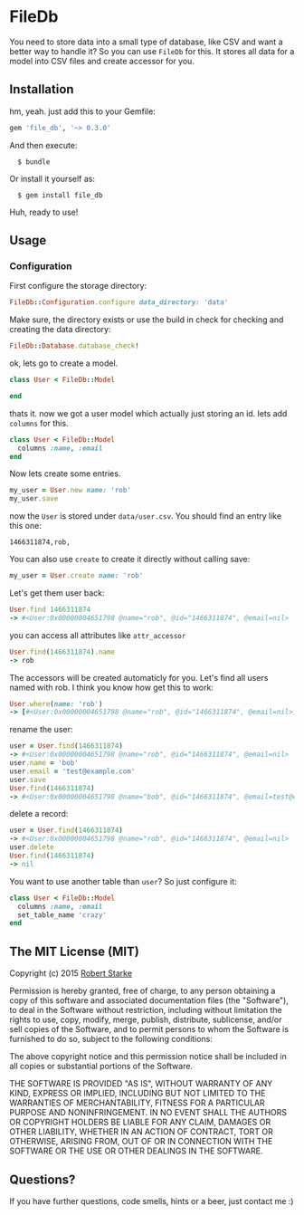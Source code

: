 # FileDb

You need to store data into a small type of database, like CSV and want a better way to handle it? So you can use `FileDb` for this. It stores all data for a model into CSV files and create accessor for you.

## Installation

hm, yeah. just add this to your Gemfile:

```ruby
gem 'file_db', '~> 0.3.0'
```

And then execute:
```
  $ bundle
```
Or install it yourself as:
```
  $ gem install file_db
```

Huh, ready to use!

## Usage

### Configuration

First configure the storage directory:

```ruby
FileDb::Configuration.configure data_directory: 'data'
```

Make sure, the directory exists or use the build in check for checking and creating the data directory:
```ruby
FileDb::Database.database_check!
```

ok, lets go to create a model.

```ruby
class User < FileDb::Model

end
```

thats it. now we got a user model which actually just storing an id. lets add `columns` for this.

```ruby
class User < FileDb::Model
  columns :name, :email
end
```

Now lets create some entries.

```ruby
my_user = User.new name: 'rob'
my_user.save
```
now the `User` is stored under `data/user.csv`. You should find an entry like this one:

```
1466311874,rob,
```

You can also use `create` to create it directly without calling save:


```ruby
my_user = User.create name: 'rob'
```

Let's get them user back:
```ruby
User.find 1466311874
-> #<User:0x00000004651798 @name="rob", @id="1466311874", @email=nil>
```

you can access all attributes like `attr_accessor`

```ruby
User.find(1466311874).name
-> rob
```

The accessors will be created automaticly for you.
Let's find all users named with rob. I think you know how get this to work:

```ruby
User.where(name: 'rob')
-> [#<User:0x00000004651798 @name="rob", @id="1466311874", @email=nil>]
```

rename the user:

```ruby
user = User.find(1466311874)
-> #<User:0x00000004651798 @name="rob", @id="1466311874", @email=nil>
user.name = 'bob'
user.email = 'test@example.com'
user.save
User.find(1466311874)
-> #<User:0x00000004651798 @name="bob", @id="1466311874", @email=test@example.com>
```

delete a record:

```ruby
user = User.find(1466311874)
-> #<User:0x00000004651798 @name="rob", @id="1466311874", @email=nil>
user.delete
User.find(1466311874)
-> nil 
```


You want to use another table than `user`? So just configure it:

```ruby
class User < FileDb::Model
  columns :name, :email
  set_table_name 'crazy'
end
```

## The MIT License (MIT)

Copyright (c) 2015  [Robert Starke](robertst81+github@gmail.com)

Permission is hereby granted, free of charge, to any person obtaining a copy
of this software and associated documentation files (the "Software"), to deal
in the Software without restriction, including without limitation the rights
to use, copy, modify, merge, publish, distribute, sublicense, and/or sell
copies of the Software, and to permit persons to whom the Software is
furnished to do so, subject to the following conditions:

The above copyright notice and this permission notice shall be included in
all copies or substantial portions of the Software.

THE SOFTWARE IS PROVIDED "AS IS", WITHOUT WARRANTY OF ANY KIND, EXPRESS OR
IMPLIED, INCLUDING BUT NOT LIMITED TO THE WARRANTIES OF MERCHANTABILITY,
FITNESS FOR A PARTICULAR PURPOSE AND NONINFRINGEMENT. IN NO EVENT SHALL THE
AUTHORS OR COPYRIGHT HOLDERS BE LIABLE FOR ANY CLAIM, DAMAGES OR OTHER
LIABILITY, WHETHER IN AN ACTION OF CONTRACT, TORT OR OTHERWISE, ARISING FROM,
OUT OF OR IN CONNECTION WITH THE SOFTWARE OR THE USE OR OTHER DEALINGS IN
THE SOFTWARE.

## Questions?

If you have further questions, code smells, hints or a beer, just contact me :)










